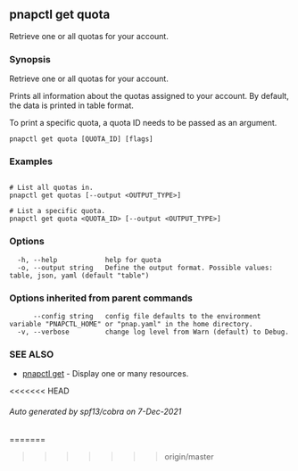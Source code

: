 ## pnapctl get quota

Retrieve one or all quotas for your account.

### Synopsis

Retrieve one or all quotas for your account.

Prints all information about the quotas assigned to your account.
By default, the data is printed in table format.

To print a specific quota, a quota ID needs to be passed as an argument.

```
pnapctl get quota [QUOTA_ID] [flags]
```

### Examples

```

# List all quotas in.
pnapctl get quotas [--output <OUTPUT_TYPE>]

# List a specific quota.
pnapctl get quota <QUOTA_ID> [--output <OUTPUT_TYPE>]
```

### Options

```
  -h, --help            help for quota
  -o, --output string   Define the output format. Possible values: table, json, yaml (default "table")
```

### Options inherited from parent commands

```
      --config string   config file defaults to the environment variable "PNAPCTL_HOME" or "pnap.yaml" in the home directory.
  -v, --verbose         change log level from Warn (default) to Debug.
```

### SEE ALSO

* [pnapctl get](pnapctl_get.md)	 - Display one or many resources.

<<<<<<< HEAD
###### Auto generated by spf13/cobra on 7-Dec-2021
=======
>>>>>>> origin/master
